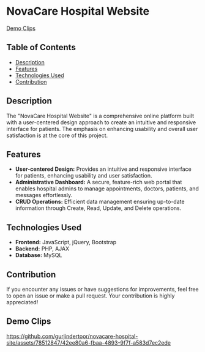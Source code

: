# NovaCare Hospital Website
[Demo Clips](#demo-clips)

## Table of Contents

- [Description](#description)
- [Features](#features)
- [Technologies Used](#technologies-used)
- [Contribution](#contribution)

## Description

The "NovaCare Hospital Website" is a comprehensive online platform built with a user-centered design approach to create an intuitive and responsive interface for patients. The emphasis on enhancing usability and overall user satisfaction is at the core of this project. 

## Features

- **User-centered Design:** Provides an intuitive and responsive interface for patients, enhancing usability and user satisfaction.
- **Administrative Dashboard:** A secure, feature-rich web portal that enables hospital admins to manage appointments, doctors, patients, and messages effortlessly.
- **CRUD Operations:** Efficient data management ensuring up-to-date information through Create, Read, Update, and Delete operations.

## Technologies Used

- **Frontend:** JavaScript, jQuery, Bootstrap
- **Backend:** PHP, AJAX
- **Database:** MySQL

## Contribution

If you encounter any issues or have suggestions for improvements, feel free to open an issue or make a pull request. Your contribution is highly appreciated!

## Demo Clips

https://github.com/gurjindertoor/novacare-hospital-site/assets/78512847/42ee80a6-fbaa-4893-9f7f-a583d7ec2ede



